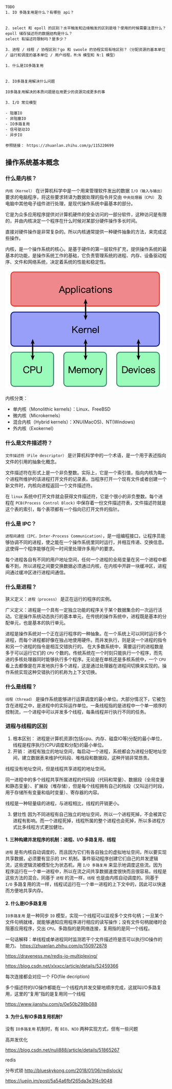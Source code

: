 ```
TODO
1. IO 多路复用是什么？有哪些 api？


2. select 和 epoll 的区别？水平触发和边缘触发的区别是啥？使用的时候需要注意什么？
epoll 储存描述符的数据结构是什么？
select 有描述符限制吗？是多少？

3. 进程 / 线程 / 协程区别？go 和 swoole 的协程实现有啥区别？（分配资源的基本单位 / 运行和调度的基本单位 / 用户线程，M:N 模型和 N:1 模型）

1. 什么是IO多路复用


2. IO多路复用解决什么问题

IO多路复用解决的本质问题是在用更少的资源完成更多的事

3. I/O 常见模型

- 阻塞IO
- 非阻塞IO
- IO多路复用
- 信号驱动IO
- 异步IO

参照链接： https://zhuanlan.zhihu.com/p/115220699

```

## 操作系统基本概念
### 什么是内核？

`内核（Kernel）` 在计算机科学中是一个用来管理软件发出的数据 `I/O（输入与输出）` 要求的电脑程序，将这些要求转译为数据处理的指令并交由 `中央处理器（CPU）` 及电脑中其他电子组件进行处理，是现代操作系统中最基本的部分。

它是为众多应用程序提供对计算机硬件的安全访问的一部分软件，这种访问是有限的，并由内核决定一个程序在什么时候对某部分硬件操作多长时间。

直接对硬件操作是非常复杂的。所以内核通常提供一种硬件抽象的方法，来完成这些操作。

内核，是一个操作系统的核心。是基于硬件的第一层软件扩充，提供操作系统的最基本的功能，是操作系统工作的基础，它负责管理系统的进程、内存、设备驱动程序、文件和网络系统，决定着系统的性能和稳定性。

![A kernel connects the application software to the hardware of a computer.](https://raw.githubusercontent.com/wubuwei/backend_image/master/%E5%86%85%E6%A0%B8.png)

内核分类：
- 单内核（Monolithic kernels）：Linux、FreeBSD
- 微内核（Microkernels）
- 混合内核（Hybrid kernels）：XNU(MacOS)、NT(Windows)
- 外内核（Exokernel）

### 什么是文件描述符？

`文件描述符（File descriptor）` 是计算机科学中的一个术语，是一个用于表述指向文件的引用的抽象化概念。

文件描述符在形式上是一个非负整数。实际上，它是一个索引值，指向内核为每一个进程所维护的该进程打开文件的记录表。当程序打开一个现有文件或者创建一个新文件时，内核向进程返回一个文件描述符。

在 `linux` 系统中打开文件就会获得文件描述符，它是个很小的非负整数。每个进程在 `PCB(Process Control Block)` 中保存着一份文件描述符表，文件描述符就是这个表的索引，每个表项都有一个指向已打开文件的指针。

### 什么是 IPC？

`进程间通信（IPC，Inter-Process Communication）`，是一组编程接口，让程序员能够协调不同的进程，使之能在一个操作系统里同时运行，并相互传递、交换信息。这使得一个程序能够在同一时间里处理许多用户的要求。

每个进程各自有不同的用户地址空间，任何一个进程的全局变量在另一个进程中都看不到，所以进程之间要交换数据必须通过内核，在内核中开辟一块缓冲区，进程间通过缓冲区进行进程间通信。

### 什么是进程？

狭义定义：`进程（process）` 是正在运行的程序的实例。

广义定义：进程是一个具有一定独立功能的程序关于某个数据集合的一次运行活动。它是操作系统动态执行的基本单元，在传统的操作系统中，进程既是基本的分配单元，也是基本的执行单元。

进程是操作系统对一个正在运行程序的一种抽象。在一个系统上可以同时运行多个进程，而每个进程都好像在独占地使用硬件。而并发执行，则是说一个进程的指令和另一个进程的指令是相互交错执行的。
在大多数系统中，需要运行的进程数是多于可以运行它们的 `CPU` 个数的。传统系统在一个时刻只能执行一个程序，而先进的多核处理器同时能够执行多个程序。无论是在单核还是多核系统中，一个 `CPU` 看上去都像是在并发地执行多个进程，这是通过处理器在进程间切换来实现的。操作系统实现这种交错执行的机称为上下文切换。

### 什么是线程？

`线程（thread）` 是操作系统能够进行运算调度的最小单位。大部分情况下，它被包含在进程之中，是进程中的实际运作单位。一条线程指的是进程中一个单一顺序的控制流，一个进程中可以并发多个线程，每条线程并行执行不同的任务。


### 进程与线程的区别
1. 根本区别：
 进程是计算机资源(包括cpu、内存、磁盘IO等)分配的最小单位，线程是程序执行(CPU调度和分配)的最小单位。
2. 开销：
 进程有独立的地址空间，每启动一个进程，系统都会为进程分配地址空间，建立数据表来维护代码段、堆栈段和数据段，这种开销非常昂贵。

 线程没有地址空间，但是线程共享进程的地址空间。

 同一进程中的多个线程共享所属进程的代码段（代码和常量）、数据段（全局变量和静态变量）、扩展段（堆存储），但是每个线程拥有自己的栈段（又叫运行时段，用于存储所有变量和临时变量）、寄存器的内容。

 线程是一种轻量级的进程，与进程相比，线程的开销更小。

3. 健壮性
  因为不同进程有自己独立的地址空间，所以一个进程死掉，不会被其它进程有影响。而一个进程死掉，线程所属的整个进程也会死掉，所以多进程方式比多线程方式更加健壮。



#### 1. 三种构建并发程序的机制：进程、I/O 多路复用、线程

`进程` 是有内核自动调度的，而且因为它们有各自独立的虚拟地址空间，所以要实现共享数据，必须要有显示的 `IPC` 机制。事件驱动程序创建它们自己的并发逻辑流，这些逻辑流被模型化为状态机，用 `I/O 多路复用` 来显示地调度这些流。因为程序运行在一个单一进程中，所以在流之间共享数据速度很快而且很容易。线程是这些方法的混合。同基于 `进程` 的流一样，`线程` 也是由内核自动调度的。同基于 `I/O` 多路复用的流一样，线程试运行在一个单一进程的上下文中的，因此可以快速而方便地共享内存。


#### 2. 什么是IO多路复用

`IO多路复用` 是一种同步 `IO` 模型，实现一个线程可以监视多个文件句柄；一旦某个文件句柄就绪，就能够通知应用程序进行相应的读写操作；没有文件句柄就绪时会阻塞应用程序，交出 `CPU`。多路指的是网络连接，复用指的是同一个线程。

一句话解释：单线程或单进程同时监测若干个文件描述符是否可以执行IO操作的能力。
https://zhuanlan.zhihu.com/p/150972878

https://draveness.me/redis-io-multiplexing/

https://blog.csdn.net/xlxxcc/article/details/52459366

每次连接都会对应一个 FD(file decription)

多个描述符的I/O操作都能在一个线程内并发交替地顺序完成，这就叫I/O多路复
用，这里的“复用”指的是复用同一个线程

https://www.jianshu.com/p/0e50b298b088

#### 3. 为什么有IO多路复用机制?

没有 `IO多路复用` 机制时，有 `BIO`、`NIO` 两种实现方式，但有一些问题


高并发优化

https://blog.csdn.net/nuli888/article/details/51865267


redis

分布式锁
http://blueskykong.com/2018/01/06/redislock/

https://juejin.im/post/5a54a6fbf265da3e3f4c9048
